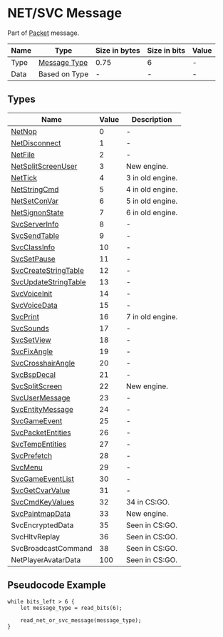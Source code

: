 # NET/SVC Message

Part of [Packet](/messages/packet.md) message.

| Name | Type | Size in bytes | Size in bits | Value |
| --- | --- | --- | --- | --- |
| Type | [Message Type](#types) | 0.75 | 6 | - |
| Data | Based on Type | - | - | - |

## Types

| Name | Value | Description |
| --- | --- | --- |
| [NetNop](/classes/netsvc/netnop.md) | 0 | - |
| [NetDisconnect](/classes/netsvc/netdisconnect.md) | 1 | - |
| [NetFile](/classes/netsvc/netfile.md) | 2 | - |
| [NetSplitScreenUser](/classes/netsvc/netsplitscreenuser.md) | 3 | New engine. |
| [NetTick](/classes/netsvc/nettick.md) | 4 | 3 in old engine. |
| [NetStringCmd](/classes/netsvc/netstringcmd.md) | 5 | 4 in old engine. |
| [NetSetConVar](/classes/netsvc/netsetconvar.md) | 6 | 5 in old engine. |
| [NetSignonState](/classes/netsvc/netsignonstate.md) | 7 | 6 in old engine. |
| [SvcServerInfo](/classes/netsvc/svcserverinfo.md) | 8 | - |
| [SvcSendTable](/classes/netsvc/svcsendtable.md) | 9 | - |
| [SvcClassInfo](/classes/netsvc/svcclassinfo.md) | 10 | - |
| [SvcSetPause](/classes/netsvc/svcsetpause.md) | 11 | - |
| [SvcCreateStringTable](/classes/netsvc/svccreatestringtable.md) | 12 | - |
| [SvcUpdateStringTable](/classes/netsvc/svcupdatestringtable.md) | 13 | - |
| [SvcVoiceInit](/classes/netsvc/svcvoiceinit.md) | 14 | - |
| [SvcVoiceData](/classes/netsvc/svcvoicedata.md) | 15 | - |
| [SvcPrint](/classes/netsvc/svcprint.md) | 16 | 7 in old engine. |
| [SvcSounds](/classes/netsvc/svcsounds.md) | 17 | - |
| [SvcSetView](/classes/netsvc/svcsetview.md) | 18 | - |
| [SvcFixAngle](/classes/netsvc/svcfixangle.md) | 19 | - |
| [SvcCrosshairAngle](/classes/netsvc/svccrosshairangle.md) | 20 | - |
| [SvcBspDecal](/classes/netsvc/svcbspdecal.md) | 21 | - |
| [SvcSplitScreen](/classes/netsvc/svcsplitscreen.md) | 22 | New engine. |
| [SvcUserMessage](/classes/netsvc/svcusermessage.md) | 23 | - |
| [SvcEntityMessage](/classes/netsvc/svcentitymessage.md) | 24 | - |
| [SvcGameEvent](/classes/netsvc/svcgameevent.md) | 25 | - |
| [SvcPacketEntities](/classes/netsvc/svcpacketentities.md) | 26 | - |
| [SvcTempEntities](/classes/netsvc/svctempentities.md) | 27 | - |
| [SvcPrefetch](/classes/netsvc/svcprefetch.md) | 28 | - |
| [SvcMenu](/classes/netsvc/svcmenu.md) | 29 | - |
| [SvcGameEventList](/classes/netsvc/svcgameeventlist.md) | 30 | - |
| [SvcGetCvarValue](/classes/netsvc/svcgetcvarvalue.md) | 31 | - |
| [SvcCmdKeyValues](/classes/netsvc/svccmdkeyvalues.md) | 32 | 34 in CS:GO. |
| [SvcPaintmapData](/classes/netsvc/svcpaintmapdata.md) | 33 | New engine. |
| SvcEncryptedData | 35 | Seen in CS:GO. |
| SvcHltvReplay | 36 | Seen in CS:GO. |
| SvcBroadcastCommand | 38 | Seen in CS:GO. |
| NetPlayerAvatarData | 100 | Seen in CS:GO. |

## Pseudocode Example

```rust,noplaypen
while bits_left > 6 {
    let message_type = read_bits(6);

    read_net_or_svc_message(message_type);
}
```

